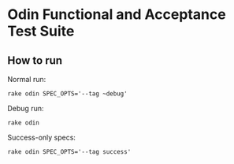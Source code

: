 Odin Functional and Acceptance Test Suite
=================


## How to run

Normal run:
```
rake odin SPEC_OPTS='--tag ~debug'
```

Debug run:
```
rake odin
```

Success-only specs:
```
rake odin SPEC_OPTS='--tag success'
```